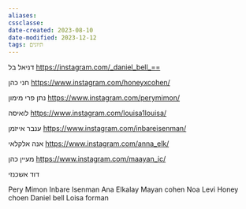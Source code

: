 ```yaml
---
aliases: 
cssclasse: 
date-created: 2023-08-10
date-modified: 2023-12-12
tags: תיוגים
---
```


דניאל בל
https://instagram.com/_daniel_bell_==

חני כהן
https://www.instagram.com/honeyxcohen/

נתן פרי מימון
https://www.instagram.com/perymimon/

לואיסה
https://www.instagram.com/louisa1louisa/

ענבר אייזמן
https://www.instagram.com/inbareisenman/

אנה אלקלאי
https://www.instagram.com/anna_elk/

מעיין כהן
https://www.instagram.com/maayan_ic/

דוד אשכנזי

Pery Mimon
Inbare Isenman
Ana Elkalay
Mayan cohen
Noa Levi
Honey choen
Daniel bell
Loisa forman
